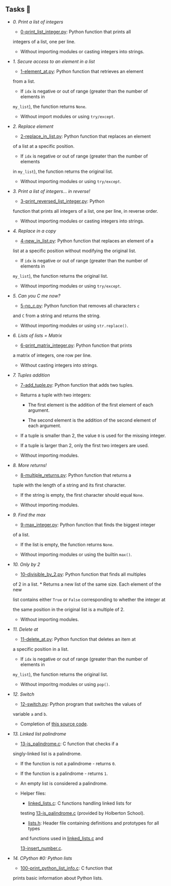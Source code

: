 ## Tasks :page_with_curl:


* *0. Print a list of integers*

  * [0-print_list_integer.py](./0-print_list_integer.py): Python function that prints all

  integers of a list, one per line.

  * Without importing modules or casting integers into strings.


* *1. Secure access to an element in a list*

  * [1-element_at.py](./1-element_at.py): Python function that retrieves an element

  from a list.

  * If `idx` is negative or out of range (greater than the number of elements in

  `my_list`), the function returns `None`.

  * Without import modules or using `try/except`.


* *2. Replace element*

  * [2-replace_in_list.py](./2-replace_in_list.py): Python function that replaces an element

  of a list at a specific position.

  * If `idx` is negative or out of range (greater than the number of elements

  in `my_list`), the function returns the original list.

  * Without importing modules or using `try/except`.


* *3. Print a list of integers... in reverse!*

  * [3-print_reversed_list_integer.py](./3-print_reversed_list_integer.py): Python

  function that prints all integers of a list, one per line, in reverse order.

  * Without importing modules or casting integers into strings.


* *4. Replace in a copy*

  * [4-new_in_list.py](./4-new_in_list.py): Python function that replaces an element of a

  list at a specific position without modifying the original list.

  * If `idx` is negative or out of range (greater than the number of elements in

  `my_list`), the function returns the original list.

  * Without importing modules or using `try/except`.


* *5. Can you C me now?*

  * [5-no_c.py](./5-no_c.py): Python function that removes all characters `c`

  and `C` from a string and returns the string.

  * Without importing modules or using `str.replace()`.


* *6. Lists of lists = Matrix*

  * [6-print_matrix_integer.py](./6-print_matrix_integer.py): Python function that prints

  a matrix of integers, one row per line.

  * Without casting integers into strings.


* *7. Tuples addition*

  * [7-add_tuple.py](./7-add_tuple.py): Python function that adds two tuples.

  * Returns a tuple with two integers:

    * The first element is the addition of the first element of each argument.

    * The second element is the addition of the second element of each argument.

  * If a tuple is smaller than 2, the value `0` is used for the missing integer.

  * If a tuple is larger than 2, only the first two integers are used.

  * Without importing modules.


* *8. More returns!*

  * [8-multiple_returns.py](./8-multiple_returns.py): Python function that returns a

  tuple with the length of a string and its first character.

  * If the string is empty, the first character should equal `None`.

  * Without importing modules.


* *9. Find the max*

  * [9-max_integer.py](./9-max_integer.py): Python function that finds the biggest integer

  of a list.

  * If the list is empty, the function returns `None`.

  * Without importing modules or using the builtin `max()`.


* *10. Only by 2*

  * [10-divisible_by_2.py](./10-divisible_by_2.py): Python function that finds all multiples

  of 2 in a list.  * Returns a new list of the same size. Each element of the new

  list contains either `True` or `False` corresponding to whether the integer at

  the same position in the original list is a multiple of 2.

  * Without importing modules.


* *11. Delete at*

  * [11-delete_at.py](./11-delete_at.py): Python function that deletes an item at

  a specific position in a list.

  * If `idx` is negative or out of range (greater than the number of elements in

  `my_list`), the function returns the original list.

  * Without imporitng modules or using `pop()`.


* *12. Switch*

  * [12-switch.py](./12-switch.py): Python program that switches the values of

  variable `a` and `b`.

  * Completion of [this source code](https://github.com/holbertonschool/0x03.py/blob/master/12-switch_py).


* *13. Linked list palindrome*

  * [13-is_palindrome.c](./13-is_palindrome.c): C function that checks if a

  singly-linked list is a palindrome.

  * If the function is not a palindrome - returns `0`.

  * If the function is a palindrome - returns `1`.

  * An empty list is considered a palindrome.

  * Helper files:

    * [linked_lists.c](./linked_lists.c): C functions handling linked lists for

    testing [13-is_palindrome.c](./13-is_palindrome.c) (provided by Holberton School).

    * [lists.h](./lists.h): Header file containing definitions and prototypes for all types

    and functions used in [linked_lists.c](./linked_lists.c) and

    [13-insert_number.c](./13-insert_number.c).


* *14. CPython #0: Python lists*

  * [100-print_python_list_info.c](./100-print_python_list_info.c): C function that

  prints basic information about Python lists.
